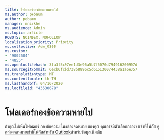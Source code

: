```yaml
---
title: โฟลเดอร์กองข้อความหายไป
ms.author: pebaum
author: pebaum
manager: mnirkhe
ms.audience: Admin
ms.topic: article
ROBOTS: NOINDEX, NOFOLLOW
localization_priority: Priority
ms.collection: Adm_O365
ms.custom:
- "9002504"
- "4855"
ms.openlocfilehash: 3fa3f5c97ee1d3e96a5b7f6070d794916200907d
ms.sourcegitcommit: 6ecb6fcbd738b8896c5d616130074438a1a6e357
ms.translationtype: MT
ms.contentlocale: th-TH
ms.lasthandoff: 04/16/2020
ms.locfileid: "43530678"
---
```

# <a name="missing-clutter-folder"></a>โฟลเดอร์กองข้อความหายไป

ถ้าคุณไม่เห็นโฟลเดอร์ กองข้อความ ในกล่องจดหมาย ของคุณ คุณอาจมีตัวเลือกกล่องขาเข้าที่โฟกัส ดู[กล่องจดหมายเข้าที่โฟกัสสําหรับ Outlook](https://support.office.com/article/focused-inbox-for-outlook-f445ad7f-02f4-4294-a82e-71d8964e3978)สําหรับข้อมูลเพิ่มเติม
